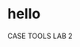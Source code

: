 # hello

<html>
<body>
<p>CASE TOOLS LAB 2</p>
<? php
echo "MS SOFTWARE ENGINEERING";
?>
</body>
</html>

